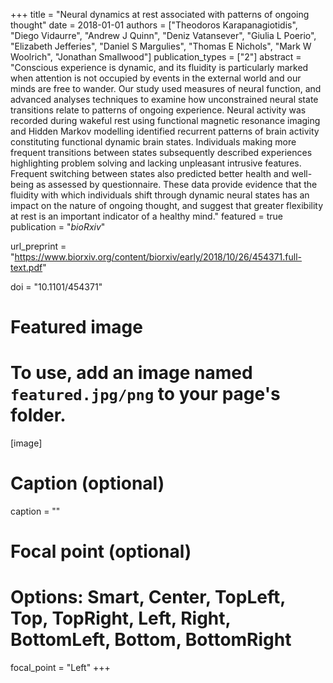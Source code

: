 +++
title = "Neural dynamics at rest associated with patterns of ongoing thought"
date = 2018-01-01
authors = ["Theodoros Karapanagiotidis", "Diego Vidaurre", "Andrew J Quinn", "Deniz Vatansever", "Giulia L Poerio", "Elizabeth Jefferies", "Daniel S Margulies", "Thomas E Nichols", "Mark W Woolrich", "Jonathan Smallwood"]
publication_types = ["2"]
abstract = "Conscious experience is dynamic, and its fluidity is particularly marked when attention is not occupied by events in the external world and our minds are free to wander. Our study used measures of neural function, and advanced analyses techniques to examine how unconstrained neural state transitions relate to patterns of ongoing experience. Neural activity was recorded during wakeful rest using functional magnetic resonance imaging and Hidden Markov modelling identified recurrent patterns of brain activity constituting functional dynamic brain states. Individuals making more frequent transitions between states subsequently described experiences highlighting problem solving and lacking unpleasant intrusive features. Frequent switching between states also predicted better health and well-being as assessed by questionnaire. These data provide evidence that the fluidity with which individuals shift through dynamic neural states has an impact on the nature of ongoing thought, and suggest that greater flexibility at rest is an important indicator of a healthy mind."
featured = true
publication = "*bioRxiv*"

url_preprint = "https://www.biorxiv.org/content/biorxiv/early/2018/10/26/454371.full-text.pdf"

doi = "10.1101/454371"

# Featured image
# To use, add an image named `featured.jpg/png` to your page's folder. 
[image]
  # Caption (optional)
  caption = ""

  # Focal point (optional)
  # Options: Smart, Center, TopLeft, Top, TopRight, Left, Right, BottomLeft, Bottom, BottomRight
  focal_point = "Left"
+++